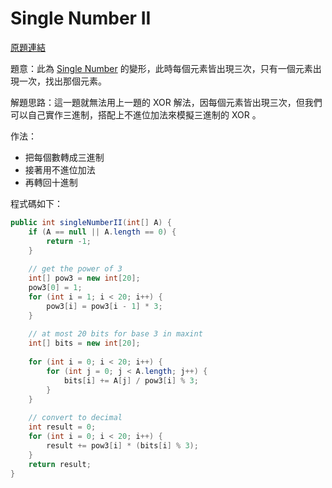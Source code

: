# Single Number II

[原題連結](http://www.lintcode.com/en/problem/single-number-ii/)

題意：此為 [Single Number](array/single_number.md) 的變形，此時每個元素皆出現三次，只有一個元素出現一次，找出那個元素。

解題思路：這一題就無法用上一題的 XOR 解法，因每個元素皆出現三次，但我們可以自己實作三進制，搭配上不進位加法來模擬三進制的 XOR 。

作法：
+ 把每個數轉成三進制
+ 接著用不進位加法
+ 再轉回十進制

程式碼如下：

```java
public int singleNumberII(int[] A) {
    if (A == null || A.length == 0) {
        return -1;
    }
    
    // get the power of 3
    int[] pow3 = new int[20];
    pow3[0] = 1;
    for (int i = 1; i < 20; i++) {
        pow3[i] = pow3[i - 1] * 3;
    }
    
    // at most 20 bits for base 3 in maxint
    int[] bits = new int[20]; 
    
    for (int i = 0; i < 20; i++) {
        for (int j = 0; j < A.length; j++) {
            bits[i] += A[j] / pow3[i] % 3;
        }
    }
    
    // convert to decimal
    int result = 0;
    for (int i = 0; i < 20; i++) {
        result += pow3[i] * (bits[i] % 3);
    }
    return result;
}
```
